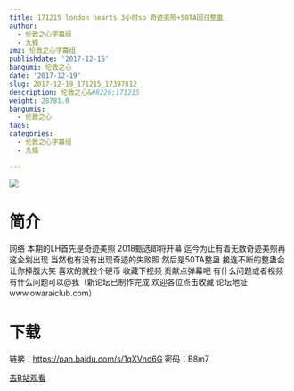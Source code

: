 ```yaml
---
title: 171215 london hearts 3小时sp 奇迹美照+50TA回归整蛊
author:
  - 伦敦之心字幕组
  - 九條
zmz: 伦敦之心字幕组
publishdate: '2017-12-15'
bangumi: 伦敦之心
date: '2017-12-19'
slug: 2017-12-19_171215_17397812
description: 伦敦之心&#8226;171215
weight: 28781.0
bangumis:
  - 伦敦之心
tags:
categories:
  - 伦敦之心字幕组
  - 九條

---
```

![](https://i.imgur.com/B5oGHnw.png)
# 简介  
网络
本期的LH首先是奇迹美照 2018甄选即将开幕 迄今为止有着无数奇迹美照再这企划出现 当然也有没有出现奇迹的失败照 然后是50TA整蛊 接连不断的整蛊会让你捧腹大笑 喜欢的就投个硬币 收藏下视频 贡献点弹幕吧 有什么问题或者视频有什么问题可以@我（新论坛已制作完成 欢迎各位点击收藏 论坛地址www.owaraiclub.com）  

# 下载
链接：https://pan.baidu.com/s/1qXVnd6G 
密码：B8m7

[去B站观看](https://www.bilibili.com/video/av17397812/)
 
